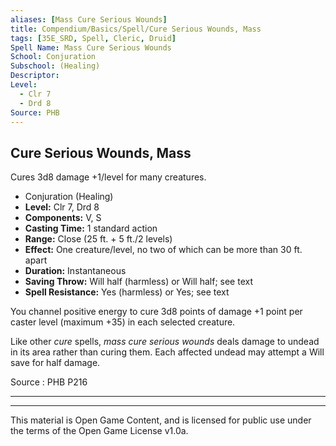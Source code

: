 ```yaml
---
aliases: [Mass Cure Serious Wounds]
title: Compendium/Basics/Spell/Cure Serious Wounds, Mass
tags: [35E_SRD, Spell, Cleric, Druid]
Spell Name: Mass Cure Serious Wounds
School: Conjuration
Subschool: (Healing)
Descriptor: 
Level:
  - Clr 7
  - Drd 8
Source: PHB
---
```



## Cure Serious Wounds, Mass

Cures 3d8 damage +1/level for many creatures.

*   Conjuration (Healing)
*   **Level:** Clr 7, Drd 8
*   **Components:** V, S
*   **Casting Time:** 1 standard action
*   **Range:** Close (25 ft. + 5 ft./2 levels)
*   **Effect:** One creature/level, no two of which can be more than 30 ft. apart
*   **Duration:** Instantaneous
*   **Saving Throw:** Will half (harmless) or Will half; see text
*   **Spell Resistance:** Yes (harmless) or Yes; see text

<p>You channel positive energy to cure 3d8 points of damage +1 point per caster level (maximum +35) in each selected creature.</p><p>Like other <i>cure</i> spells, <i>mass cure serious wounds</i> deals damage to undead in its area rather than curing them. Each affected undead may attempt a Will save for half damage.</p>

Source : PHB P216

---

---

This material is Open Game Content, and is licensed for public use under
the terms of the Open Game License v1.0a.
